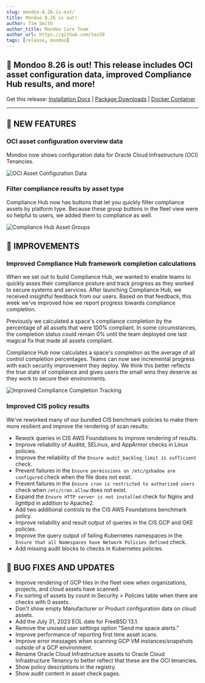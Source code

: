 ```yaml
---
slug: mondoo-8.26-is-out/
title: Mondoo 8.26 is out!
author: Tim Smith
author_title: Mondoo Core Team
author_url: https://github.com/tas50
tags: [release, mondoo]
---
```


## 🥳 Mondoo 8.26 is out! This release includes OCI asset configuration data, improved Compliance Hub results, and more!

Get this release: [Installation Docs](/cnspec/) | [Package Downloads](https://releases.mondoo.com/cnspec/) | [Docker Container](https://hub.docker.com/r/mondoo/cnspec)

---

## 🎉 NEW FEATURES

### OCI asset configuration overview data

Mondoo now shows configuration data for Oracle Cloud Infrastructure (OCI) Tenancies.

![OCI Asset Configuration Data](/img/releases/2023-09-06-mondoo-8.26-is-out/oci.png)

### Filter compliance results by asset type

Compliance Hub now has buttons that let you quickly filter compliance assets by platform type. Because these group buttons in the fleet view were so helpful to users, we added them to compliance as well.

![Compliance Hub Asset Groups](/img/releases/2023-09-06-mondoo-8.26-is-out/asset_groups.png)

## 🧹 IMPROVEMENTS

### Improved Compliance Hub framework completion calculations

When we set out to build Compliance Hub, we wanted to enable teams to quickly asses their compliance posture and track progress as they worked to secure systems and services. After launching Compliance Hub, we received insightful feedback from our users. Based on that feedback, this week we've improved how we report progress towards compliance completion.

Previously we calculated a space's compliance completion by the percentage of all assets that were 100% compliant. In some circumstances, the completion status could remain 0% until the team deployed one last magical fix that made all assets compliant.

Compliance Hub now calculates a space's completion as the average of all control completion percentages. Teams can now see incremental progress with each security improvement they deploy. We think this better reflects the true state of compliance and gives users the small wins they deserve as they work to secure their environments.

![Improved Compliance Completion Tracking](/img/releases/2023-09-06-mondoo-8.26-is-out/compliance.png)

### Improved CIS policy results

We've reworked many of our bundled CIS benchmark policies to make them more resilient and improve the rendering of scan results:

- Rework queries in CIS AWS Foundations to improve rendering of results.
- Improve reliability of Auditd, SELinux, and AppArmor checks in Linux policies.
- Improve the reliability of the `Ensure audit_backlog_limit is sufficient` check.
- Prevent failures in the `Ensure permissions on /etc/gshadow are configured` check when the file does not exist.
- Prevent failures in the `Ensure cron is restricted to authorized users` check when `/etc/cron.allow` does not exist.
- Expand the `Ensure HTTP server is not installed` check for Nginx and lighttpd in addition to Apache2.
- Add two additional controls to the CIS AWS Foundations benchmark policy.
- Improve reliability and result output of queries in the CIS GCP and GKE policies.
- Improve the query output of failing Kubernetes namespaces in the `Ensure that all Namespaces have Network Policies defined` check.
- Add missing audit blocks to checks in Kubernetes policies.

## 🐛 BUG FIXES AND UPDATES

- Improve rendering of GCP tiles in the fleet view when organizations, projects, and cloud assets have scanned.
- Fix sorting of assets by count in Security > Policies table when there are checks with 0 assets.
- Don't show empty Manufacturer or Product configuration data on cloud assets.
- Add the July 31, 2023 EOL date for FreeBSD 13.1.
- Remove the unused user settings option "Send me space alerts."
- Improve performance of reporting first time asset scans.
- Improve error messages when scanning GCP VM instances/snapshots outside of a GCP environment.
- Rename Oracle Cloud Infrastructure assets to Oracle Cloud Infrastructure Tenancy to better reflect that these are the OCI tenancies.
- Show policy descriptions in the registry.
- Show audit content in asset check pages.
